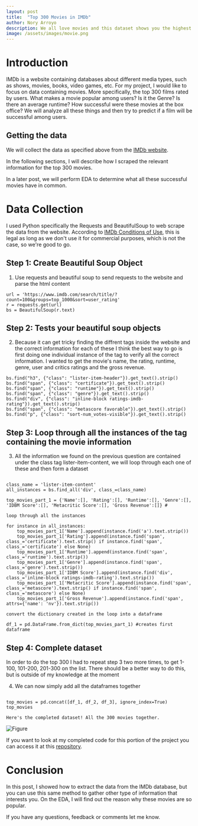 ```yaml
---
layout: post
title:  "Top 300 Movies in IMDb"
author: Nory Arroyo
description: We all love movies and this dataset shows you the highest rated movies by users in IMDb. 
image: /assets/images/movie.png
---
```


# Introduction

IMDb is a website containing databases about different media types, such as shows, movies, books, video games, etc. For my project, I would like to focus on data containing movies. More specifically, the top 300 films rated by users. What makes a movie popular among users? Is it the Genre? Is there an average runtime? How successful were these movies at the box office? We will analyze all these things and then try to predict if a film will be successful among users. 


## Getting the data 

We will collect the data as specified above from the [IMDb website](https://www.imdb.com/search/title/?groups=top_1000&sort=user_rating,desc&count=100&ref_=adv_prv).

In the following sections, I will describe how I scraped the relevant information for the top 300 movies. 

In a later post, we will perform EDA to determine what all these successful movies have in common. 



# Data Collection 

I used Python specifically the Requests and BeautifulSoup to web scrape the data from the website. According to [IMDb Conditions of Use](https://www.imdb.com/conditions), this is legal as long as we don't use it for commercial purposes, which is not the case, so we're good to go. 


## Step 1: Create Beautiful Soup Object 

1. Use requests and beautiful soup to send requests to the website and parse the html content

```
url = 'https://www.imdb.com/search/title/?count=100&groups=top_1000&sort=user_rating'
r = requests.get(url) 
bs = BeautifulSoup(r.text) 

```
## Step 2: Tests your beautiful soup objects

2. Because it can get tricky finding the diffrent tags inside the website and the correct information for each of these I think the best way to go is first doing one individual instance of the tag to verify all the correct information. I wanted to get the movie's name, the rating, runtime, genre, user and critics ratings and the gross revenue. 

```
bs.find("h3", {"class": "lister-item-header"}).get_text().strip() 
bs.find("span", {"class": "certificate"}).get_text().strip()
bs.find("span", {"class": "runtime"}).get_text().strip()
bs.find("span", {"class": "genre"}).get_text().strip()
bs.find("div", {"class": "inline-block ratings-imdb-rating"}).get_text().strip() 
bs.find("span", {"class": "metascore favorable"}).get_text().strip() 
bs.find("p", {"class": "sort-num_votes-visible"}).get_text().strip() 

```

## Step 3: Loop through all the instances of the tag containing the movie information


3. All the information we found on the previous question are contained under the class tag lister-item-content, we will loop through each one of these and then form a dataset 

```

class_name = 'lister-item-content' 
all_instances = bs.find_all('div', class_=class_name)

top_movies_part_1 = {'Name':[], 'Rating':[], 'Runtime':[], 'Genre':[], 'IDBM Score':[], 'Metacritic Score':[], 'Gross Revenue':[]} #

loop through all the instances 

for instance in all_instances: 
    top_movies_part_1['Name'].append(instance.find('a').text.strip())
    top_movies_part_1['Rating'].append(instance.find('span', class_='certificate').text.strip() if instance.find('span', class_='certificate') else None)
    top_movies_part_1['Runtime'].append(instance.find('span', class_='runtime').text.strip())
    top_movies_part_1['Genre'].append(instance.find('span', class_='genre').text.strip())
    top_movies_part_1['IDBM Score'].append(instance.find('div', class_='inline-block ratings-imdb-rating').text.strip())
    top_movies_part_1['Metacritic Score'].append(instance.find('span', class_='metascore').text.strip() if instance.find('span', class_='metascore') else None)
    top_movies_part_1['Gross Revenue'].append(instance.find('span', attrs={'name': 'nv'}).text.strip())

convert the dictionary created in the loop into a dataframe 

df_1 = pd.DataFrame.from_dict(top_movies_part_1) #creates first dataframe

```

## Step 4: Complete dataset 

In order to do the top 300 I had to repeat step 3 two more times, to get 1-100, 101-200, 201-300 on the list. There should be a better way to do this, but is outside of my knowledge at the moment 

4. We can now simply add all the dataframes together 

```

top_movies = pd.concat([df_1, df_2, df_3], ignore_index=True)
top_movies

Here's the completed dataset! All the 300 movies together. 

```


![Figure](https://raw.githubusercontent.com/esnt/my386blog/main/assets/images/df_complete.png)


If you want to look at my completed code for this portion of the project you can access it at this [repository](https://github.com/noryarroyo/386-Data-Project-).

# Conclusion 

In this post, I showed how to extract the data from the IMDb database, but you can use this same method to gather other type of information that interests you. On the EDA, I will find out the reason why these movies are so popular. 

If you have any questions, feedback or comments let me know. 

